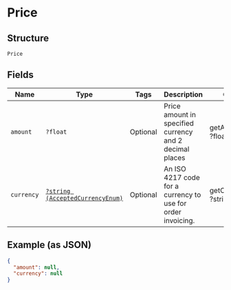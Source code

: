 
# Price

## Structure

`Price`

## Fields

| Name | Type | Tags | Description | Getter | Setter |
|  --- | --- | --- | --- | --- | --- |
| `amount` | `?float` | Optional | Price amount in specified currency and 2 decimal places | getAmount(): ?float | setAmount(?float amount): void |
| `currency` | [`?string (AcceptedCurrencyEnum)`](../../doc/models/accepted-currency-enum.md) | Optional | An ISO 4217 code for a currency to use for order invoicing. | getCurrency(): ?string | setCurrency(?string currency): void |

## Example (as JSON)

```json
{
  "amount": null,
  "currency": null
}
```


